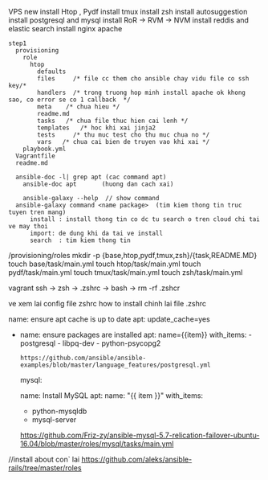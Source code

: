 VPS new
    install Htop , Pydf
    install tmux
    install zsh
    install autosuggestion
    install postgresql and mysql
    install RoR -> RVM -> NVM
    install reddis and elastic search
    install nginx apache



    step1
      provisioning
        role
          htop
            defaults
            files     /* file cc them cho ansible chay vidu file co ssh key/*
            handlers  /* trong truong hop minh install apache ok khong sao, co error se co 1 callback  */
            meta    /* chua hieu */
            readme.md
            tasks   /* chua file thuc hien cai lenh */
            templates   /* hoc khi xai jinja2
            tests     /* thu muc test cho thu muc chua no */
            vars   /* chua cai bien de truyen vao khi xai */
        playbook.yml
      Vagrantfile
      readme.md

      ansible-doc -l| grep apt (cac command apt)
        ansible-doc apt       (huong dan cach xai)

        ansible-galaxy --help  // show command
      ansible-galaxy command <name package>  (tim kiem thong tin truc tuyen tren mang)
          install : install thong tin co dc tu search o tren cloud chi tai ve may thoi
          import: de dung khi da tai ve install
          search  : tim kiem thong tin

/provisioning/roles
mkdir -p {base,htop,pydf,tmux,zsh}/{task,README.MD}
touch base/task/main.yml
touch htop/task/main.yml
touch pydf/task/main.yml
touch tmux/task/main.yml
touch zsh/task/main.yml


vagrant ssh -> zsh -> .zshrc  -> bash -> rm -rf .zshcr

 ve xem lai config file zshrc how to install
chinh lai file .zshrc



name: ensure apt cache is up to date
    apt: update_cache=yes
  - name: ensure packages are installed
    apt: name={{item}}
    with_items:
        - postgresql
        - libpq-dev
        - python-psycopg2

        https://github.com/ansible/ansible-examples/blob/master/language_features/postgresql.yml


    mysql:

    name: Install MySQL
  apt:
    name: "{{ item }}"
  with_items:
    - python-mysqldb
    - mysql-server

    https://github.com/Friz-zy/ansible-mysql-5.7-relication-failover-ubuntu-16.04/blob/master/roles/mysql/tasks/main.yml



//install about con` lai
    https://github.com/aleks/ansible-rails/tree/master/roles